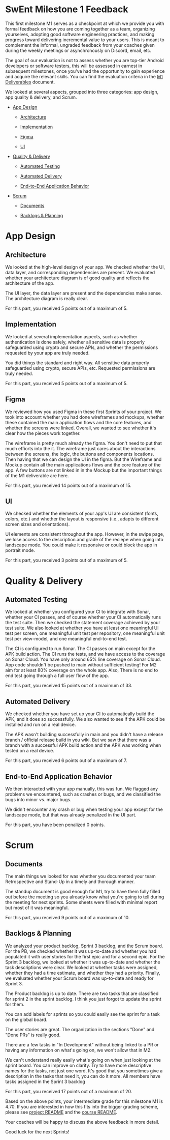 
# SwEnt Milestone 1 Feedback

This first milestone M1 serves as a checkpoint at which we provide you with formal feedback on how you are coming together as a team, organizing yourselves, adopting good software engineering practices, and making progress toward delivering incremental value to your users. This is meant to complement the informal, ungraded feedback from your coaches given during the weekly meetings or asynchronously on Discord, email, etc.

The goal of our evaluation is not to assess whether you are top-tier Android developers or software testers, this will be assessed in earnest in subsequent milestones, once you've had the opportunity to gain experience and acquire the relevant skills. You can find the evaluation criteria in the [M1 Deliverables](https://github.com/swent-epfl/public/blob/main/project/M1.md) document.

We looked at several aspects, grouped into three categories: app design, app quality & delivery, and Scrum.

- [App Design](#app-design)

  - [Architecture](#architecture)

  - [Implementation](#implementation)

  - [Figma](#figma)

  - [UI](#ui)

- [Quality & Delivery](#quality-&-delivery)

  - [Automated Testing](#automated-testing)

  - [Automated Delivery](#automated-delivery)

  - [End-to-End Application Behavior](#end-to-end-application-behavior)

- [Scrum](#scrum)

  - [Documents](#documents)

  - [Backlogs & Planning](#backlogs-&-planning)

# App Design

## Architecture

We looked at the high-level design of your app. We checked whether the UI, data layer, and corresponding dependencies are present. We evaluated whether your architecture diagram is of good quality and reflects the architecture of the app.

The UI layer, the data layer are present and the dependencies make sense.
The architecture diagram is really clear.

For this part, you received 5 points out of a maximum of 5.

## Implementation

We looked at several implementation aspects, such as whether authentication is done safely, whether all sensitive data is properly safeguarded using crypto and secure APIs, and whether the permissions requested by your app are truly needed.

You did things the standard and right way.
All sensitive data properly safeguarded using crypto, secure APIs, etc.
Requested permissions are truly needed.

For this part, you received 5 points out of a maximum of 5.

## Figma

We reviewed how you used Figma in these first Sprints of your project. We took into account whether you had done wireframes and mockups, whether these contained the main application flows and the core features, and whether the screens were linked. Overall, we wanted to see whether it's clear how the pieces work together.

The wireframe is pretty much already the figma. You don't need to put that much effiorts into the it. The wireframe just cares about the interactions between the screens, the logic, the buttons and components locations. Then having that we can design the UI in the figma.
But the Wireframe and Mockup contain all the main applications flows and the core feature of the app.
A few buttons are not linked in in the Mockup but the important things of the M1 deliverable are here.

For this part, you received 14 points out of a maximum of 15.

## UI

We checked whether the elements of your app's UI are consistent (fonts, colors, etc.) and whether the layout is responsive (i.e., adapts to different screen sizes and orientations).

UI elements are consistent throughout the app.
However, in the swipe page, we lose access to the description and grade of the reciepe when going into landscape mode. You could make it responsive or could block the app in portrait mode.

For this part, you received 3 points out of a maximum of 5.

# Quality & Delivery

## Automated Testing

We looked at whether you configured your CI to integrate with Sonar, whether your CI passes, and of course whether your CI automatically runs the test suite. Then we checked the statement coverage achieved by your test suite. We also looked at whether you have at least one meaningful UI test per screen, one meaningful unit test per repository, one meaningful unit test per view-model, and one meaningful end-to-end test.

The CI is configured to run Sonar.
The CI passes on main except for the APK build action.
The CI runs the tests, and we have access to the coverage on Sonar Cloud.
You have only around 65% line coverage on Sonar Cloud.
App code shouldn't be pushed to main without sufficient testing! For M2 aim for at least 80% coverage on the whole app.
Also, There is no end to end test going through a full user flow of the app.

For this part, you received 15 points out of a maximum of 33.

## Automated Delivery

We checked whether you have set up your CI to automatically build the APK, and it does so successfully. We also wanted to see if the APK could be installed and run on a real device.

The APK wasn't building successfully in main and you didn't have a release branch / official release build in you wiki.
But we saw that there was a branch with a successful APK build action and the APK was working when tested on a real device.

For this part, you received 6 points out of a maximum of 7.

## End-to-End Application Behavior

We then interacted with your app manually, this was fun. We flagged any problems we encountered, such as crashes or bugs, and we classified the bugs into minor vs. major bugs.

We didn't encounter any crash or bug when testing your app except for the landscape mode, but that was already penalized in the UI part.

For this part, you have been penalized 0 points.

# Scrum

## Documents

The main things we looked for was whether you documented your team Retrospective and Stand-Up in a timely and thorough manner.

The standup document is good enough for M1, try to have them fully filled out before the meeting so you already know what you're going to tell during the meeting for next sprints.
Some sheets were filled with minimal report but most of it was meaningful.

For this part, you received 9 points out of a maximum of 10.

## Backlogs & Planning

We analyzed your product backlog, Sprint 3 backlog, and the Scrum board. For the PB, we checked whether it was up-to-date and whether you had populated it with user stories for the first epic and for a second epic. For the Sprint 3 backlog, we looked at whether it was up-to-date and whether the task descriptions were clear. We looked at whether tasks were assigned, whether they had a time estimate, and whether they had a priority. Finally, we evaluated whether your
Scrum board was up-to-date and ready for Sprint 3.

The Product backlog is up to date.
There are two tasks that are classified for sprint 2 in the sprint backlog. I think you just forgot to update the sprint for them. 

You can add labels for sprints so you could easily see the sprint for a task on the global board.

The user stories are great.
The organization in the sections "Done" and "Done PRs" is really good.

There are a few tasks in "In Development" without being linked to a PR or having any information on what's going on, we won't allow that in M2.

We can't understand really easily what's going on when just looking at the sprint board. You can improve on clarity. Try to have more descriptive names for the tasks, not just one word. It's good that you sometimes give a description in the tasks that need it, you can do it more.
All members have tasks assigned in the Sprint 3 backlog

For this part, you received 17 points out of a maximum of 20.

Based on the above points, your intermediate grade for this milestone M1 is 4.70. If you are interested in how this fits into the bigger grading scheme, please see [project README](https://github.com/swent-epfl/private/blob/main/project/README.md) and the [course README](https://github.com/swent-epfl/public/blob/main/README.md).

Your coaches will be happy to discuss the above feedback in more detail.

Good luck for the next Sprints!
